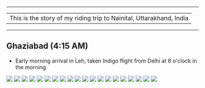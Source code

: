 
---

| |
| :--- |
| This is the story of my riding trip to Nainital, Uttarakhand, India|

---

##  Ghaziabad (4:15 AM)
* Early morning arrival in Leh, taken Indigo flight from Delhi at 8 o'clock in the morning

![](https://github.com/inbravo/travel/raw/master/september-2018-1-2017/images/IMG-20180916-WA0007.jpg)
![](https://github.com/inbravo/travel/raw/master/september-2018-1-2017/images/IMG-20180916-WA0009.jpg)
![](https://github.com/inbravo/travel/raw/master/september-2018-1-2017/images/IMG-20180916-WA0021.jpg)
![](https://github.com/inbravo/travel/raw/master/september-2018-1-2017/images/IMG-20180916-WA0035.jpg)
![](https://github.com/inbravo/travel/raw/master/september-2018-1-2017/images/IMG-20180916-WA0049.jpg)
![](https://github.com/inbravo/travel/raw/master/september-2018-1-2017/images/IMG_20180915_101512.jpg)
![](https://github.com/inbravo/travel/raw/master/september-2018-1-2017/images/IMG_20180915_101758.jpg)
![](https://github.com/inbravo/travel/raw/master/september-2018-1-2017/images/IMG_20180915_101850.jpg)
![](https://github.com/inbravo/travel/raw/master/september-2018-1-2017/images/IMG_20180915_101854.jpg)
![](https://github.com/inbravo/travel/raw/master/september-2018-1-2017/images/IMG_20180915_104005.jpg)
![](https://github.com/inbravo/travel/raw/master/september-2018-1-2017/images/IMG_20180915_120259.jpg)
![](https://github.com/inbravo/travel/raw/master/september-2018-1-2017/images/IMG_20180915_121639.jpg)
![](https://github.com/inbravo/travel/raw/master/september-2018-1-2017/images/IMG_20180915_134155.jpg)
![](https://github.com/inbravo/travel/raw/master/september-2018-1-2017/images/IMG_20180915_134200.jpg)
![](https://github.com/inbravo/travel/raw/master/september-2018-1-2017/images/IMG_20180915_135401.jpg)
![](https://github.com/inbravo/travel/raw/master/september-2018-1-2017/images/IMG_20180915_143701.jpg)
![](https://github.com/inbravo/travel/raw/master/september-2018-1-2017/images/IMG_20180916_082859.jpg)
![](https://github.com/inbravo/travel/raw/master/september-2018-1-2017/images/IMG_20180916_091903.jpg)
![](https://github.com/inbravo/travel/raw/master/september-2018-1-2017/images/IMG_20180916_092407.jpg)
![](https://github.com/inbravo/travel/raw/master/september-2018-1-2017/images/IMG_20180916_093413.jpg)